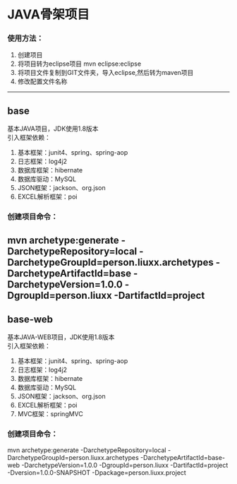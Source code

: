 # JAVA骨架项目
### 使用方法：
1. 创建项目
2. 将项目转为eclipse项目  mvn eclipse:eclipse
3. 将项目文件复制到GIT文件夹，导入eclipse,然后转为maven项目
4. 修改配置文件名称

---
## base
基本JAVA项目，JDK使用1.8版本<br>
引入框架依赖：

1. 基本框架：junit4、spring、spring-aop
2. 日志框架：log4j2
3. 数据库框架：hibernate
4. 数据库驱动：MySQL
5. JSON框架：jackson、org.json
6. EXCEL解析框架：poi


### 创建项目命令：
 mvn archetype:generate -DarchetypeRepository=local -DarchetypeGroupId=person.liuxx.archetypes -DarchetypeArtifactId=base -DarchetypeVersion=1.0.0 -DgroupId=person.liuxx -DartifactId=project
---
## base-web
基本JAVA-WEB项目，JDK使用1.8版本<br>
引入框架依赖：

1. 基本框架：junit4、spring、spring-aop
2. 日志框架：log4j2
3. 数据库框架：hibernate
4. 数据库驱动：MySQL
5. JSON框架：jackson、org.json
6. EXCEL解析框架：poi
7. MVC框架：springMVC<p>

### 创建项目命令：
mvn archetype:generate -DarchetypeRepository=local -DarchetypeGroupId=person.liuxx.archetypes -DarchetypeArtifactId=base-web -DarchetypeVersion=1.0.0 -DgroupId=person.liuxx -DartifactId=project -Dversion=1.0.0-SNAPSHOT -Dpackage=person.liuxx.project
